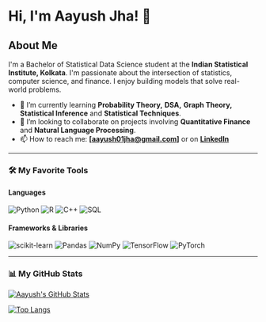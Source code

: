 # Hi, I'm Aayush Jha! 👋

## About Me
I'm a Bachelor of Statistical Data Science student at the **Indian Statistical Institute, Kolkata**. I'm passionate about the intersection of statistics, computer science, and finance. I enjoy building models that solve real-world problems.

- 🌱 I’m currently learning **Probability Theory,** **DSA,** **Graph Theory,** **Statistical Inference** and **Statistical Techniques**.
- 👯 I’m looking to collaborate on projects involving **Quantitative Finance** and **Natural Language Processing**.
- 📫 How to reach me: **[aayush01jha@gmail.com]** or on **[LinkedIn](https://www.linkedin.com/in/aayush-jha-01852a24a/)**

---

### 🛠️ My Favorite Tools

#### Languages
![Python](https://img.shields.io/badge/python-3670A0?style=for-the-badge&logo=python&logoColor=ffdd54)
![R](https://img.shields.io/badge/r-%23276DC3.svg?style=for-the-badge&logo=r&logoColor=white)
![C++](https://img.shields.io/badge/c++-%2300599C.svg?style=for-the-badge&logo=c%2B%2B&logoColor=white)
![SQL](https://img.shields.io/badge/sql-%23025E8C.svg?style=for-the-badge&logo=microsoft-sql-server&logoColor=white)

#### Frameworks & Libraries
![scikit-learn](https://img.shields.io/badge/scikit--learn-%23F7931E.svg?style=for-the-badge&logo=scikit-learn&logoColor=white)
![Pandas](https://img.shields.io/badge/pandas-%23150458.svg?style=for-the-badge&logo=pandas&logoColor=white)
![NumPy](https://img.shields.io/badge/numpy-%23013243.svg?style=for-the-badge&logo=numpy&logoColor=white)
![TensorFlow](https://img.shields.io/badge/TensorFlow-%23FF6F00.svg?style=for-the-badge&logo=TensorFlow&logoColor=white)
![PyTorch](https://img.shields.io/badge/PyTorch-%23EE4C2C.svg?style=for-the-badge&logo=PyTorch&logoColor=white)

---

### 📊 My GitHub Stats

[![Aayush's GitHub Stats](https://github-readme-stats.vercel.app/api?username=aayush-0131&show_icons=true&theme=tokyonight&hide_border=true&count_private=true)](https://github.com/anuraghazra/github-readme-stats)

[![Top Langs](https://github-readme-stats.vercel.app/api/top-langs/?username=aayush-0131&layout=compact&theme=tokyonight&hide_border=true)](https://github.com/anuraghazra/github-readme-stats)
